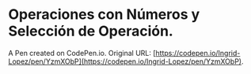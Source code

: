 # Operaciones con Números y Selección de Operación.

A Pen created on CodePen.io. Original URL: [https://codepen.io/Ingrid-Lopez/pen/YzmXObP](https://codepen.io/Ingrid-Lopez/pen/YzmXObP).

